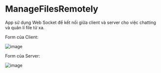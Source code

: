 # ManageFilesRemotely

App sử dụng Web Socket để kết nối giữa client và server cho việc chatting và quản lí file từ xa.

Form của Client:

![image](https://user-images.githubusercontent.com/93771309/217456228-ae7b6e82-bef8-474e-a7ee-7adb4fb2e123.png)

Form của Server:

![image](https://user-images.githubusercontent.com/93771309/217456268-317a52bf-b54b-43af-ac6a-751eb93720f7.png)
